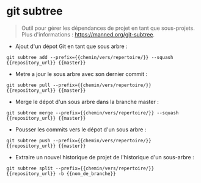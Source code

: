 # git subtree

> Outil pour gérer les dépendances de projet en tant que sous-projets.
> Plus d'informations : <https://manned.org/git-subtree>.

- Ajout d'un dépot Git en tant que sous arbre :

`git subtree add --prefix={{chemin/vers/repertoire/}} --squash {{repository_url}} {{master}}`

- Metre a jour le sous arbre avec son dernier commit :

`git subtree pull --prefix={{chemin/vers/repertoire/}} {{repository_url}} {{master}}`

- Merge le dépot d'un sous arbre dans la branche master :

`git subtree merge --prefix={{chemin/vers/repertoire/}} --squash {{repository_url}} {{master}}`

- Pousser les commits vers le dépot d'un sous arbre :

`git subtree push --prefix={{chemin/vers/repertoire/}} {{repository_url}} {{master}}`

- Extraire un nouvel historique de projet de l'historique d'un sous-arbre :

`git subtree split --prefix={{chemin/vers/repertoire/}} {{repository_url}} -b {{nom_de_branche}}`
